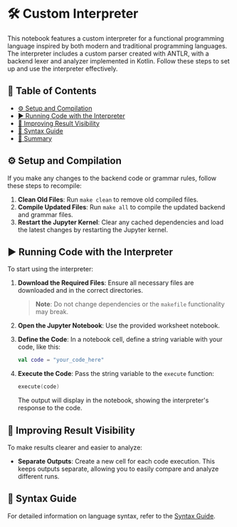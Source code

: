 # 🛠️ Custom Interpreter 

This notebook features a custom interpreter for a functional programming language inspired by both modern and traditional programming languages. The interpreter includes a custom parser created with ANTLR, with a backend lexer and analyzer implemented in Kotlin. Follow these steps to set up and use the interpreter effectively.

## 📑 Table of Contents
- [⚙️ Setup and Compilation](#-setup-and-compilation)
- [▶️ Running Code with the Interpreter](#-running-code-with-the-interpreter)
- [👀 Improving Result Visibility](#-improving-result-visibility)
- [📜 Syntax Guide](#-syntax-guide)
- [🔗 Summary](#-summary)

## ⚙️ Setup and Compilation

If you make any changes to the backend code or grammar rules, follow these steps to recompile:

1. **Clean Old Files**: Run `make clean` to remove old compiled files.
2. **Compile Updated Files**: Run `make all` to compile the updated backend and grammar files.
3. **Restart the Jupyter Kernel**: Clear any cached dependencies and load the latest changes by restarting the Jupyter kernel.

## ▶️ Running Code with the Interpreter

To start using the interpreter:

1. **Download the Required Files**: Ensure all necessary files are downloaded and in the correct directories.
   > **Note**: Do not change dependencies or the `makefile` functionality may break.
   
2. **Open the Jupyter Notebook**: Use the provided worksheet notebook.

3. **Define the Code**: In a notebook cell, define a string variable with your code, like this:
   ```kotlin
   val code = "your_code_here"
   ```

4. **Execute the Code**: Pass the string variable to the `execute` function:
   ```kotlin
   execute(code)
   ```
   The output will display in the notebook, showing the interpreter's response to the code.

## 👀 Improving Result Visibility

To make results clearer and easier to analyze:

- **Separate Outputs**: Create a new cell for each code execution. This keeps outputs separate, allowing you to easily compare and analyze different runs.

## 📜 Syntax Guide

For detailed information on language syntax, refer to the [Syntax Guide](./Syntax.md).
